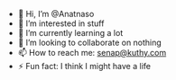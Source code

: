 - 👋 Hi, I’m @Anatnaso
- 👀 I’m interested in stuff
- 🌱 I’m currently learning a lot
- 💞️ I’m looking to collaborate on nothing
- 📫 How to reach me: senap@kuthy.com
- ⚡ Fun fact: I think I  might have a life

<!---
Anatnaso/Anatnaso is a ✨ special ✨ repository because its `README.md` (this file) appears on your GitHub profile.
You can click the Preview link to take a look at your changes.
--->
